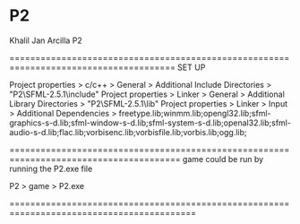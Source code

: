 # P2
Khalil Jan Arcilla
P2

======================================================================================
SET UP

Project properties > c/c++ > General > Additional Include Directories > "P2\SFML-2.5.1\include"
Project properties > Linker > General > Additional Library Directories > "P2\SFML-2.5.1\lib"
Project properties > Linker > Input > Additional Dependencies > freetype.lib;winmm.lib;opengl32.lib;sfml-graphics-s-d.lib;sfml-window-s-d.lib;sfml-system-s-d.lib;openal32.lib;sfml-audio-s-d.lib;flac.lib;vorbisenc.lib;vorbisfile.lib;vorbis.lib;ogg.lib;

=======================================================================================
game could be run by running the P2.exe file

P2 > game > P2.exe

==========================================================================================
